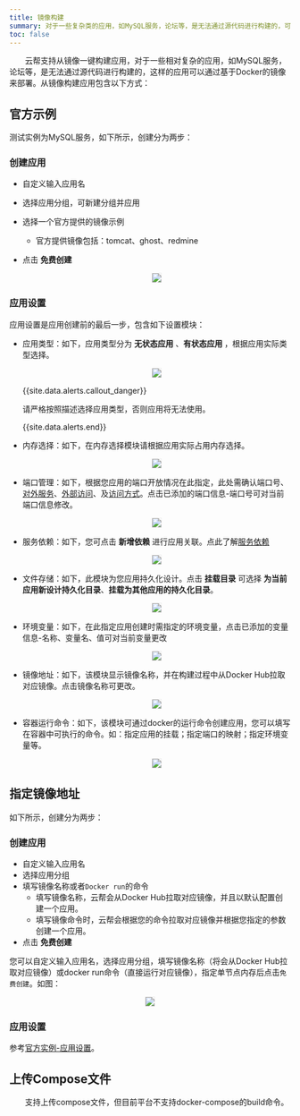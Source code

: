 ```yaml
---
title: 镜像构建
summary: 对于一些复杂类的应用，如MySQL服务，论坛等，是无法通过源代码进行构建的，可以通过基于Docker的镜像来部署。
toc: false
---
```


<div id="toc"></div>

&emsp;&emsp;云帮支持从镜像一键构建应用，对于一些相对复杂的应用，如MySQL服务，论坛等，是无法通过源代码进行构建的，这样的应用可以通过基于Docker的镜像来部署。从镜像构建应用包含以下方式：

##  官方示例

测试实例为MySQL服务，如下所示，创建分为两步：

### 创建应用 

- 自定义输入应用名
- 选择应用分组，可新建分组并应用
- 选择一个官方提供的镜像示例
  - 官方提供镜像包括：tomcat、ghost、redmine
- 点击 **免费创建**

   <center><img src="https://static.goodrain.com/images/acp/docs/user-docs/addapp/addapp-image-offical1.png" style="border:1px solid #eee;max-width:60%" /></center>

### 应用设置

应用设置是应用创建前的最后一步，包含如下设置模块：

- 应用类型：如下，应用类型分为 **无状态应用** 、**有状态应用** ，根据应用实际类型选择。

  <center><img src="https://static.goodrain.com/images/acp/docs/user-docs/addapp/addapp-image-offical-3.png" style="border:1px solid #eee;max-width:60%" /></center>

  {{site.data.alerts.callout_danger}}

  请严格按照描述选择应用类型，否则应用将无法使用。

  {{site.data.alerts.end}}

- 内存选择：如下，在内存选择模块请根据应用实际占用内存选择。

  <center><img src="https://static.goodrain.com/images/acp/docs/user-docs/addapp/addapp-image-offical-4.png" style="border:1px solid #eee;max-width:30%" /></center>

- 端口管理：如下，根据您应用的端口开放情况在此指定，此处需确认端口号、[对外服务](https://www.rainbond.com/docs/stable/user-app-docs/myapps/myapp-platform-port.html#part-2c696518044fc4f0)、[外部访问](https://www.rainbond.com/docs/stable/user-app-docs/myapps/myapp-platform-port.html#part-2c27c8f988fb443b)、及[访问方式](https://www.rainbond.com/docs/stable/user-app-docs/myapps/myapp-platform-port.html#part-2ba97bbe77ab9feb)。点击已添加的端口信息-端口号可对当前端口信息修改。

  <center><img src="https://static.goodrain.com/images/acp/docs/user-docs/addapp/addapp-image-offical-5.png" style="border:1px solid #eee;max-width:60%" /></center>

- 服务依赖：如下，您可点击 **新增依赖** 进行应用关联。点此了解[服务依赖](https://www.rainbond.com/docs/stable/user-app-docs/myapps/myapp-platform-reliance.html)

  <center><img src="https://static.goodrain.com/images/acp/docs/user-docs/addapp/addapp-image-offical-6.png" style="border:1px solid #eee;max-width:60%" /></center>

- 文件存储：如下，此模块为您应用持久化设计。点击 **挂载目录** 可选择 **为当前应用新设计持久化目录**、**挂载为其他应用的持久化目录**。

  <center><img src="https://static.goodrain.com/images/acp/docs/user-docs/addapp/addapp-image-offical-7.png" style="border:1px solid #eee;max-width:60%" /></center>

- 环境变量：如下，在此指定应用创建时需指定的环境变量，点击已添加的变量信息-名称、变量名、值可对当前变量更改

  <center><img src="https://static.goodrain.com/images/acp/docs/user-docs/addapp/addapp-image-offical-8.png" style="border:1px solid #eee;max-width:60%" /></center>

- 镜像地址：如下，该模块显示镜像名称，并在构建过程中从Docker Hub拉取对应镜像。点击镜像名称可更改。

  <center><img src="https://static.goodrain.com/images/acp/docs/user-docs/addapp/addapp-image-offical-9.png" style="border:1px solid #eee;max-width:60%" /></center>


- 容器运行命令：如下，该模块可通过docker的运行命令创建应用，您可以填写在容器中可执行的命令。如：指定应用的挂载；指定端口的映射；指定环境变量等。

  <center><img src="https://static.goodrain.com/images/acp/docs/user-docs/addapp/addapp-image-offical-10.png" style="border:1px solid #eee;max-width:60%" /></center>

## 指定镜像地址

如下所示，创建分为两步：

### 创建应用

- 自定义输入应用名
- 选择应用分组
- 填写镜像名称或者`Docker run`的命令
  - 填写镜像名称，云帮会从Docker Hub拉取对应镜像，并且以默认配置创建一个应用。
  - 填写镜像命令时，云帮会根据您的命令拉取对应镜像并根据您指定的参数创建一个应用。
- 点击 **免费创建**

您可以自定义输入应用名，选择应用分组，填写镜像名称（将会从Docker Hub拉取对应镜像）或docker run命令（直接运行对应镜像），指定单节点内存后点击`免费创建`。如图：

   <center><img src="https://static.goodrain.com/images/acp/docs/user-docs/addapp/addapp-image-point-1.png" style="border:1px solid #eee;max-width:60%" /></center>

### 应用设置

参考[官方实例-应用设置](#part-8d7af150cb78c87e)。

## 上传Compose文件

&emsp;&emsp;支持上传compose文件，但目前平台不支持docker-compose的build命令。